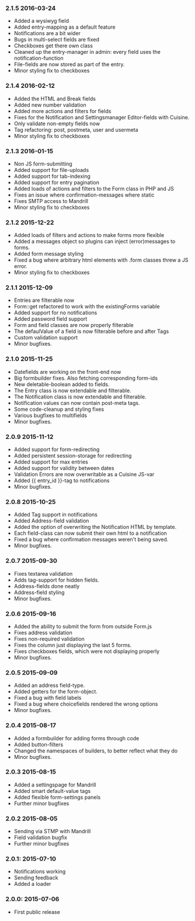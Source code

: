 ### 2.1.5 2016-03-24

* Added a wysiwyg field
* Added entry-mapping as a default feature
* Notifications are a bit wider
* Bugs in multi-select fields are fixed
* Checkboxes get there own class
* Cleaned up the entry-manager in admin: every field uses the notification-function
* File-fields are now stored as part of the entry.
* Minor styling fix to checkboxes



### 2.1.4 2016-02-12

* Added the HTML and Break fields
* Added new number validation
* Added more actions and filters for fields
* Fixes for the Notification and Settingsmanager Editor-fields with Cuisine.
* Only validate non-empty fields now
* Tag refactoring: post, postmeta, user and usermeta
* Minor styling fix to checkboxes



### 2.1.3 2016-01-15

* Non JS form-submitting 
* Added support for file-uploads
* Added support for tab-indexing
* Added support for entry pagination
* Added loads of actions and filters to the Form class in PHP and JS
* Fixes an issue where confirmation-messages where static
* Fixes SMTP access to Mandrill
* Minor styling fix to checkboxes



### 2.1.2 2015-12-22

* Added loads of filters and actions to make forms more flexible
* Added a messages object so plugins can inject (error)messages to forms.
* Added form message styling
* Fixed a bug where arbitrary html elements with .form classes threw a JS error.
* Minor styling fix to checkboxes



### 2.1.1 2015-12-09

* Entries are filterable now
* Form::get refactored to work with the existingForms variable
* Added support for no notifications
* Added password field support
* Form and field classes are now properly filterable
* The defaulValue of a field is now filterable before and after Tags
* Custom validation support
* Minor bugfixes.



### 2.1.0 2015-11-25

* Datefields are working on the front-end now
* Big formbuilder fixes. Also fetching corresponding form-ids
* New deletable-boolean added to fields.
* The Entry class is now extendable and filterable.
* The Notification class is now extendable and filterable.
* Notification values can now contain post-meta tags.
* Some code-cleanup and styling fixes
* Various bugfixes to multifields
* Minor bugfixes.



### 2.0.9 2015-11-12

* Added support for form-redirecting
* Added persistent session-storage for redirecting
* Added support for max entries
* Added support for validity between dates
* Validation Errors are now overwritable as a Cuisine JS-var
* Added {{ entry_id }}-tag to notifications
* Minor bugfixes.



### 2.0.8 2015-10-25

* Added Tag support in notifications
* Added Address-field validation
* Added the option of overwriting the Notification HTML by template.
* Each field-class can now submit their own html to a notification
* Fixed a bug where confirmation messages weren't being saved.
* Minor bugfixes.


### 2.0.7 2015-09-30

* Fixes textarea validation
* Adds tag-support for hidden fields.
* Address-fields done neatly
* Address-field styling
* Minor bugfixes.



### 2.0.6 2015-09-16

* Added the ability to submit the form from outside Form.js
* Fixes address validation
* Fixes non-required validation
* Fixes the column just displaying the last 5 forms.
* Fixes checkboxes fields, which were not displaying properly
* Minor bugfixes.



### 2.0.5 2015-09-09

* Added an address field-type.
* Added getters for the form-object.
* Fixed a bug with field labels
* Fixed a bug where choicefields rendered the wrong options
* Minor bugfixes.



### 2.0.4 2015-08-17

* Added a formbuilder for adding forms through code
* Added button-filters
* Changed the namespaces of builders, to better reflect what they do
* Minor bugfixes.


### 2.0.3 2015-08-15

* Added a settingspage for Mandrill
* Added smart default-value tags
* Added flexible form-settings panels
* Further minor bugfixes


### 2.0.2 2015-08-05

* Sending via STMP with Mandrill
* Field validation bugfix
* Further minor bugfixes


### 2.0.1: 2015-07-10

* Notifications working
* Sending feedback
* Added a loader


### 2.0.0: 	2015-07-06

* First public release
